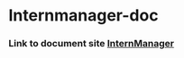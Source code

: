 # Internmanager-doc

### Link to document site [InternManager](https://vallapurapuramu.github.io/Intermanager-doc/) 
